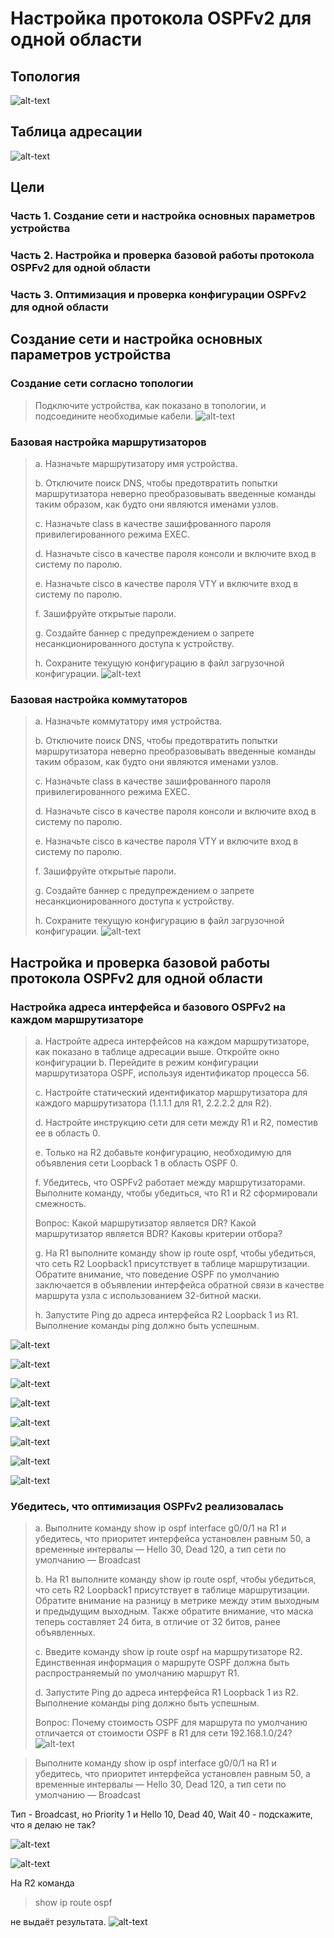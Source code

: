 # Настройка протокола OSPFv2 для одной области
## Топология
![alt-text](https://raw.githubusercontent.com/rpv101101/OTUS-homework/main/lab10/IMG/top.png)
## Таблица адресации
![alt-text](https://raw.githubusercontent.com/rpv101101/OTUS-homework/main/lab10/IMG/TA.png)
## Цели
### Часть 1. Создание сети и настройка основных параметров устройства
### Часть 2. Настройка и проверка базовой работы протокола  OSPFv2 для одной области
### Часть 3. Оптимизация и проверка конфигурации OSPFv2 для одной области
## Создание сети и настройка основных параметров устройства
### Создание сети согласно топологии
>Подключите устройства, как показано в топологии, и подсоедините необходимые кабели.
![alt-text](https://raw.githubusercontent.com/rpv101101/OTUS-homework/main/lab10/IMG/1.png)
### Базовая настройка маршрутизаторов
>a.	Назначьте маршрутизатору имя устройства.
>
>b.	Отключите поиск DNS, чтобы предотвратить попытки маршрутизатора неверно преобразовывать введенные команды таким образом, как будто они являются именами узлов.
>
>c.	Назначьте class в качестве зашифрованного пароля привилегированного режима EXEC.
>
>d.	Назначьте cisco в качестве пароля консоли и включите вход в систему по паролю.
>
>e.	Назначьте cisco в качестве пароля VTY и включите вход в систему по паролю.
>
>f.	Зашифруйте открытые пароли.
>
>g.	Создайте баннер с предупреждением о запрете несанкционированного доступа к устройству.
>
>h.	Сохраните текущую конфигурацию в файл загрузочной конфигурации.
![alt-text](https://raw.githubusercontent.com/rpv101101/OTUS-homework/main/lab10/IMG/R1_1.png)
### Базовая настройка коммутаторов
>a.	Назначьте коммутатору имя устройства.
>
>b.	Отключите поиск DNS, чтобы предотвратить попытки маршрутизатора неверно преобразовывать введенные команды таким образом, как будто они являются именами узлов.
>
>c.	Назначьте class в качестве зашифрованного пароля привилегированного режима EXEC.
>
>d.	Назначьте cisco в качестве пароля консоли и включите вход в систему по паролю.
>
>e.	Назначьте cisco в качестве пароля VTY и включите вход в систему по паролю.
>
>f.	Зашифруйте открытые пароли.
>
>g.	Создайте баннер с предупреждением о запрете несанкционированного доступа к устройству.
>
>h.	Сохраните текущую конфигурацию в файл загрузочной конфигурации.
![alt-text](https://raw.githubusercontent.com/rpv101101/OTUS-homework/main/lab10/IMG/S1_1.png)
## Настройка и проверка базовой работы протокола OSPFv2 для одной области
### Настройка адреса интерфейса и базового OSPFv2 на каждом маршрутизаторе
>a.	Настройте адреса интерфейсов на каждом маршрутизаторе, как показано в таблице адресации выше.
>Откройте окно конфигурации
>b.	Перейдите в режим конфигурации маршрутизатора OSPF, используя идентификатор процесса 56.
>
>c.	Настройте статический идентификатор маршрутизатора для каждого маршрутизатора (1.1.1.1 для R1, 2.2.2.2 для R2).
>
>d.	Настройте инструкцию сети для сети между R1 и R2, поместив ее в область 0.
>
>e.	Только на R2 добавьте конфигурацию, необходимую для объявления сети Loopback 1 в область OSPF 0.
>
>f.	Убедитесь, что OSPFv2 работает между маршрутизаторами. Выполните команду, чтобы убедиться, что R1 и R2 сформировали смежность.
>
>Вопрос: Какой маршрутизатор является DR? Какой маршрутизатор является BDR? Каковы критерии отбора?
>
>g.	На R1 выполните команду show ip route ospf, чтобы убедиться, что сеть R2 Loopback1 присутствует в таблице маршрутизации. Обратите внимание, что поведение OSPF по умолчанию заключается в объявлении интерфейса обратной связи в качестве маршрута узла с использованием 32-битной маски.
>
>h.	Запустите Ping до  адреса интерфейса R2 Loopback 1 из R1. Выполнение команды ping должно быть успешным.
>
![alt-text](https://raw.githubusercontent.com/rpv101101/OTUS-homework/main/lab10/IMG/R1_s.png)

![alt-text](https://raw.githubusercontent.com/rpv101101/OTUS-homework/main/lab10/IMG/R2_s.png)

![alt-text](https://raw.githubusercontent.com/rpv101101/OTUS-homework/main/lab10/IMG/R1_s1.png)

![alt-text](https://raw.githubusercontent.com/rpv101101/OTUS-homework/main/lab10/IMG/R2_s2.png)

![alt-text](https://raw.githubusercontent.com/rpv101101/OTUS-homework/main/lab10/IMG/2.png)

![alt-text](https://raw.githubusercontent.com/rpv101101/OTUS-homework/main/lab10/IMG/3.png)

![alt-text](https://raw.githubusercontent.com/rpv101101/OTUS-homework/main/lab10/IMG/4.png)

![alt-text](https://raw.githubusercontent.com/rpv101101/OTUS-homework/main/lab10/IMG/5.png)

### Убедитесь, что оптимизация OSPFv2 реализовалась

>a.	Выполните команду show ip ospf interface g0/0/1 на R1 и убедитесь, что приоритет интерфейса установлен равным 50, а временные интервалы — Hello 30, Dead 120, а тип сети по умолчанию — Broadcast
>
>b.	На R1 выполните команду show ip route ospf, чтобы убедиться, что сеть R2 Loopback1 присутствует в таблице маршрутизации. Обратите внимание на разницу в метрике между этим выходным и предыдущим выходным. Также обратите внимание, что маска теперь составляет 24 бита, в отличие от 32 битов, ранее объявленных.
>
>c.	Введите команду show ip route ospf на маршрутизаторе R2. Единственная информация о маршруте OSPF должна быть распространяемый по умолчанию маршрут R1.
>
>d.	Запустите Ping до адреса интерфейса R1 Loopback 1 из R2. Выполнение команды ping должно быть успешным.
>
>Вопрос: Почему стоимость OSPF для маршрута по умолчанию отличается от стоимости OSPF в R1 для сети 192.168.1.0/24?
![alt-text](https://raw.githubusercontent.com/rpv101101/OTUS-homework/main/lab10/IMG/6.png)

>Выполните команду show ip ospf interface g0/0/1 на R1 и убедитесь, что приоритет интерфейса установлен равным 50, а временные интервалы — Hello 30, Dead 120, а тип сети по умолчанию — Broadcast
>
Тип - Broadcast, но Priority 1 и Hello 10, Dead 40, Wait 40 - подскажите, что я делаю не так?

![alt-text](https://raw.githubusercontent.com/rpv101101/OTUS-homework/main/lab10/IMG/7.png)

![alt-text](https://raw.githubusercontent.com/rpv101101/OTUS-homework/main/lab10/IMG/8.png)

На R2 команда 
>show ip route ospf
>
не выдаёт результата. 
![alt-text](https://raw.githubusercontent.com/rpv101101/OTUS-homework/main/lab10/IMG/9.png)
